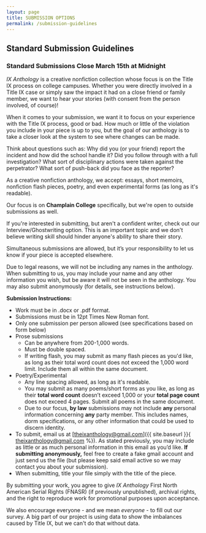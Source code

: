 ```yaml
---
layout: page
title: SUBMISSION OPTIONS
permalink: /submission-guidelines
---
```


## Standard Submission Guidelines

### Standard Submissions Close March 15th at Midnight

*IX Anthology* is a creative nonfiction collection whose focus is on the Title IX process on college campuses. Whether you were directly involved in a Title IX case or simply saw the impact it had on a close friend or family member, we want to hear your stories (with consent from the person involved, of course)!

When it comes to your submission, we want it to focus on your experience with the Title IX process, good or bad. How much or little of the violation you include in your piece is up to you, but the goal of our anthology is to take a closer look at the system to see where changes can be made.

Think about questions such as: Why did you (or your friend) report the incident and how did the school handle it? Did you follow through with a full investigation? What sort of disciplinary actions were taken against the perpetrator? What sort of push-back did you face as the reporter?

As a creative nonfiction anthology, we accept: essays, short memoirs, nonfiction flash pieces, poetry, and even experimental forms (as long as it's readable).

Our focus is on **Champlain College** specifically, but we're open to outside submissions as well.

If you're interested in submitting, but aren't a confident writer, check out our Interview/Ghostwriting option. This is an important topic and we don't believe writing skill should hinder anyone's ability to share their story.

Simultaneous submissions are allowed, but it’s your responsibility to let us know if your piece is accepted elsewhere.

Due to legal reasons, we will not be including any names in the anthology. When submitting to us, you may include your name and any other information you wish, but be aware it will not be seen in the anthology. You may also submit anonymously (for details, see instructions below).

**Submission Instructions:**
- Work must be in .docx or .pdf format.
- Submissions must be in 12pt Times New Roman font.
- Only one submission per person allowed (see specifications based on form below)
- Prose submissions
  - Can be anywhere from 200-1,000 words.
  - Must be double spaced.
  - If writing flash, you may submit as many flash pieces as you'd like, as long as their total word count does not exceed the 1,000 word limit. Include them all within the same document.
- Poetry/Experimental
  - Any line spacing allowed, as long as it's readable.
  - You may submit as many poems/short forms as you like, as long as their **total word count** doesn’t exceed 1,000 or your **total page count** does not exceed 4 pages. Submit all poems in the same document.
  - Due to our focus, **by law** submissions may not include **any** personal information concerning **any** party member. This includes names, dorm specifications, or any other information that could be used to discern identity.
- To submit, email us at [theixanthology@gmail.com]({{ site.baseurl }}{ theixanthology@gmail.com %}). As stated previously, you may include as little or as much personal information in this email as you’d like. **If submitting anonymously,** feel free to create a fake gmail account and just send us the file (but please keep said email active so we may contact you about your submission).
- When submitting, title your file simply with the title of the piece.

By submitting your work, you agree to give *IX Anthology* First North American Serial Rights (FNASR) (if previously unpublished), archival rights, and the right to reproduce work for promotional purposes upon acceptance.

We also encourage everyone - and we mean *everyone* - to fill out our survey. A big part of our project is using data to show the imbalances caused by Title IX, but we can't do that without data.

